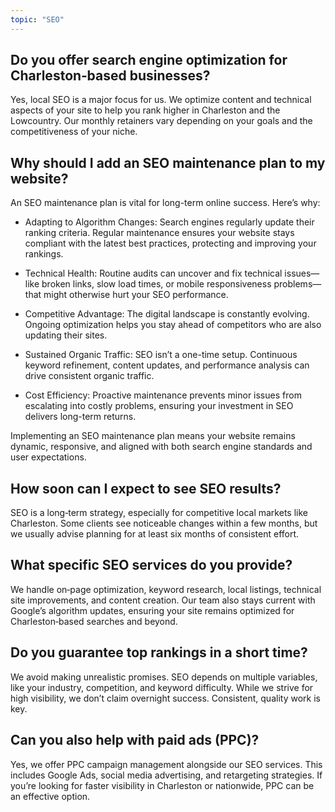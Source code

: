 ```yaml
---
topic: "SEO"
---
```


## Do you offer search engine optimization for Charleston‑based businesses?

Yes, local SEO is a major focus for us. We optimize content and technical aspects of your site to help you rank higher in Charleston and the Lowcountry. Our monthly retainers vary depending on your goals and the competitiveness of your niche.

## Why should I add an SEO maintenance plan to my website?

An SEO maintenance plan is vital for long-term online success. Here’s why:

- Adapting to Algorithm Changes: Search engines regularly update their ranking criteria. Regular maintenance ensures your website stays compliant with the latest best practices, protecting and improving your rankings.  

- Technical Health: Routine audits can uncover and fix technical issues—like broken links, slow load times, or mobile responsiveness problems—that might otherwise hurt your SEO performance.

- Competitive Advantage: The digital landscape is constantly evolving. Ongoing optimization helps you stay ahead of competitors who are also updating their sites.

- Sustained Organic Traffic: SEO isn’t a one-time setup. Continuous keyword refinement, content updates, and performance analysis can drive consistent organic traffic.

- Cost Efficiency: Proactive maintenance prevents minor issues from escalating into costly problems, ensuring your investment in SEO delivers long-term returns.

Implementing an SEO maintenance plan means your website remains dynamic, responsive, and aligned with both search engine standards and user expectations.

## How soon can I expect to see SEO results?

SEO is a long‑term strategy, especially for competitive local markets like Charleston. Some clients see noticeable changes within a few months, but we usually advise planning for at least six months of consistent effort.

## What specific SEO services do you provide?

We handle on‑page optimization, keyword research, local listings, technical site improvements, and content creation. Our team also stays current with Google’s algorithm updates, ensuring your site remains optimized for Charleston‑based searches and beyond.

## Do you guarantee top rankings in a short time?

We avoid making unrealistic promises. SEO depends on multiple variables, like your industry, competition, and keyword difficulty. While we strive for high visibility, we don’t claim overnight success. Consistent, quality work is key.

## Can you also help with paid ads (PPC)?

Yes, we offer PPC campaign management alongside our SEO services. This includes Google Ads, social media advertising, and retargeting strategies. If you’re looking for faster visibility in Charleston or nationwide, PPC can be an effective option.
